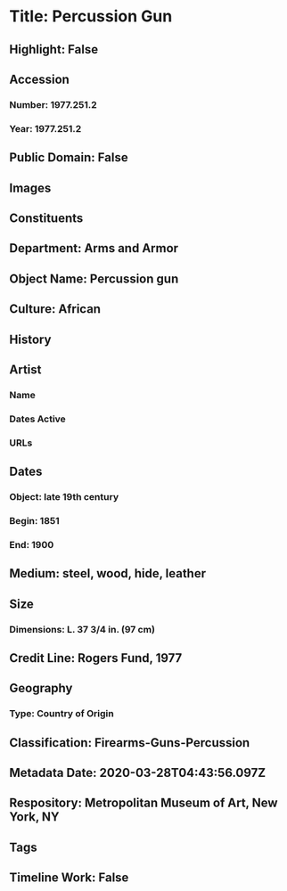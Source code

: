 # Title: Percussion Gun
## Highlight: False
## Accession
### Number: 1977.251.2
### Year: 1977.251.2
## Public Domain: False
## Images
## Constituents
## Department: Arms and Armor
## Object Name: Percussion gun
## Culture: African
## History
## Artist
### Name
### Dates Active
### URLs
## Dates
### Object: late 19th century
### Begin: 1851
### End: 1900
## Medium: steel, wood, hide, leather
## Size
### Dimensions: L. 37 3/4 in. (97 cm)
## Credit Line: Rogers Fund, 1977
## Geography
### Type: Country of Origin
## Classification: Firearms-Guns-Percussion
## Metadata Date: 2020-03-28T04:43:56.097Z
## Respository: Metropolitan Museum of Art, New York, NY
## Tags
## Timeline Work: False